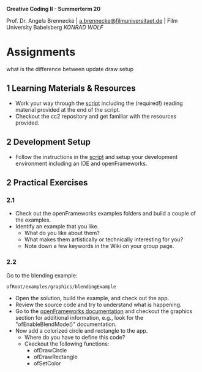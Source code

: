 <!-- ---  
title: Creative Coding II
author: Angela Brennecke
affiliation: Film University Babelsberg KONRAD WOLF
date: Summer term 20
---   -->
**Creative Coding II - Summerterm 20**

Prof. Dr. Angela Brennecke | a.brennecke@filmuniversitaet.de | Film University Babelsberg *KONRAD WOLF*


# Assignments

what is the difference between update draw setup

## 1 Learning Materials & Resources 

- Work your way through the [script](../readme.md) including the (required!) reading material provided at the end of the script.
- Checkout the cc2 repository and get familiar with the resources provided.

## 2 Development Setup 

- Follow the instructions in the [script](../readme.md) and setup your development environment including an IDE and openFrameworks.

## 2 Practical Exercises 

### 2.1
- Check out the openFrameworks examples folders and build a couple of the examples.
- Identify an example that you like. 
  - What do you like about them? 
  - What makes them artistically or technically interesting for you?
  - Note down a few keywords in the Wiki on your group page.


### 2.2

Go to the blending example:

```
ofRoot/examples/graphics/blendingExample
```

- Open the solution, build the example, and check out the app.
- Review the source code and try to understand what is happening.
- Go to the [openFrameworks documentation](https://openframeworks.cc/documentation/) and checkout the graphics section for additional information, e.g., look for the "ofEnableBlendMode()" documentation.
- Now add a colorized circle and rectangle to the app. 
  - Where do you have to define this code?
  - Ckeckout the following functions:
    - ofDrawCircle
    - ofDrawRectangle
    - ofSetColor
